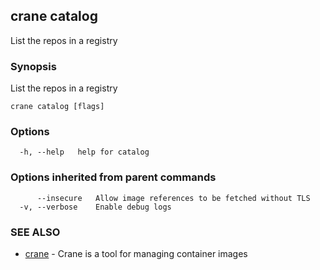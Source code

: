 ## crane catalog

List the repos in a registry

### Synopsis

List the repos in a registry

```
crane catalog [flags]
```

### Options

```
  -h, --help   help for catalog
```

### Options inherited from parent commands

```
      --insecure   Allow image references to be fetched without TLS
  -v, --verbose    Enable debug logs
```

### SEE ALSO

* [crane](crane.md)	 - Crane is a tool for managing container images

